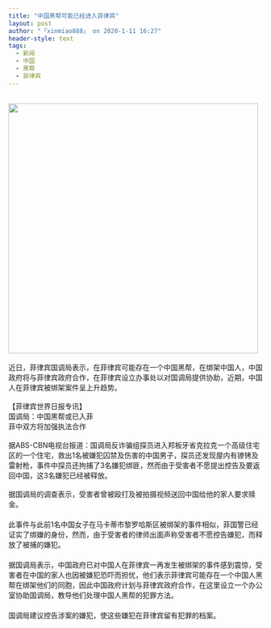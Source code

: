 ```yaml
---
title: "中国黑帮可能已经进入菲律宾"
layout: post
author: "「xinmiao888」 on 2020-1-11 16:27"
header-style: text
tags:
  - 新闻
  - 中国
  - 黑帮
  - 菲律宾
---
```


<head></head>
<body>
 <br> 
 <ignore_js_op> 
  <img aid="1326491" src="https://bbs.boniu123.cc/data/attachment/forum/202001/11/162635r7poqqigy7yf7i2q.png" zoomfile="data/attachment/forum/202001/11/162635r7poqqigy7yf7i2q.png" file="data/attachment/forum/202001/11/162635r7poqqigy7yf7i2q.png" width="495" inpost="1"> 
  <div class="tip tip_4 aimg_tip" id="aimg_1326491_menu" style="position: absolute; display: none" disautofocus="true"> 
   <div class="xs0"> 
    <p><strong>Image 16.png</strong> <em class="xg1">(146.36 KB, 下载次数: 0)</em></p> 
    <p> <a href="forum.php?mod=attachment&amp;aid=MTMyNjQ5MXxhOTk2NmE3NHwxNTc4NzQwNzU5fDB8NTQ5OTgw&amp;nothumb=yes" target="_blank">下载附件</a> &nbsp;<a href="javascript:;" onclick="showWindow(this.id, this.getAttribute('url'), 'get', 0);" id="savephoto_1326491" url="home.php?mod=spacecp&amp;ac=album&amp;op=saveforumphoto&amp;aid=1326491&amp;handlekey=savephoto_1326491">保存到相册</a> </p> 
    <p class="xg1 y"><span title="2020-1-11 16:26">2&nbsp;小时前</span> 上传</p> 
   </div> 
   <div class="tip_horn"></div> 
  </div> 
 </ignore_js_op> 
 <br> 
 <br> 近日，菲律宾国调局表示，在菲律宾可能存在一个中国黑帮，在绑架中国人，中国政府将与菲律宾政府合作，在菲律宾设立办事处以对国调局提供协助，近期，中国人在菲律宾被绑架案件呈上升趋势。
 <br> 
 <br> 【菲律宾世界日报专讯】
 <br> 国调局：中国黑帮或已入菲
 <br> 菲中双方将加强执法合作
 <br> 
 <br> 据ABS-CBN电视台报道：国调局反诈骗组探员进入邦板牙省克拉克一个高级住宅区的一个住宅，救出1名被嫌犯囚禁及伤害的中国男子，探员还发现屋内有镣铐及雷射枪，事件中探员还拘捕了3名嫌犯绑匪，然而由于受害者不愿提出控告及要返回中国，这3名嫌犯已经被释放。
 <br> 
 <br> 据国调局的调查表示，受害者曾被殴打及被拍摄视频送回中国给他的家人要求赎金。
 <br> 　　
 <br> 此事件与此前1名中国女子在马卡蒂市黎罗哈斯区被绑架的事件相似，菲国警已经证实了绑嫌的身份，然而，由于受害者的律师出面声称受害者不愿控告嫌犯，而释放了被捕的嫌犯。
 <br> 　　
 <br> 据国调局表示，中国政府已对中国人在菲律宾一再发生被绑架的事件感到震惊，受害者在中国的家人也因被嫌犯恐吓而担忧，他们表示菲律宾可能存在一个中国人黑帮在绑架他们的同胞，因此中国政府计划与菲律宾政府合作，在这里设立一个办公室协助国调局，教导他们处理中国人黑帮的犯罪方法。
 <br> 　　
 <br> 国调局建议控告涉案的嫌犯，使这些嫌犯在菲律宾留有犯罪的档案。
 <br>
</body>


